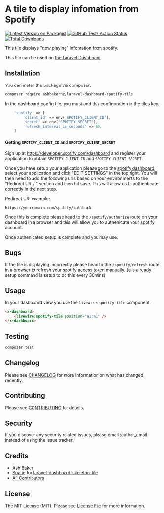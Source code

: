 # A tile to display infomation from Spotify

[![Latest Version on Packagist](https://img.shields.io/packagist/v/ashbakernz/laravel-dashboard-spotify-tile.svg?style=flat-square)](https://packagist.org/packages/ashbakernz/laravel-dashboard-spotify-tile)
[![GitHub Tests Action Status](https://img.shields.io/github/workflow/status/ashbakernz/laravel-dashboard-spotify-tile/run-tests?label=tests)](https://github.com/ashbakernz/laravel-dashboard-spotify-tile/actions?query=workflow%3Arun-tests+branch%3Amaster)
[![Total Downloads](https://img.shields.io/packagist/dt/ashbakernz/laravel-dashboard-spotify-tile.svg?style=flat-square)](https://packagist.org/packages/ashbakernz/laravel-dashboard-spotify-tile)

This tile displays "now playing" infomation from spotify.

This tile can be used on [the Laravel Dashboard](https://docs.spatie.be/laravel-dashboard).

## Installation

You can install the package via composer:

```bash
composer require ashbakernz/laravel-dashboard-spotify-tile
```

In the dashboard config file, you must add this configuration in the tiles key.

```php
    'spotify' => [
        'client_id' => env('SPOTIFY_CLIENT_ID'),
        'secret' => env('SPOTIFY_SECRET'),
        'refresh_interval_in_seconds' => 60,
    ]
```
#### Getting `SPOTIFY_CLIENT_ID` and `SPOTIFY_CLIENT_SECRET`
Sign up at https://developer.spotify.com/dashboard and register your application to obtain `SPOTIFY_CLIENT_ID` and `SPOTIFY_CLIENT_SECRET`.

Once you have setup your application please go to the [spotify dashboard](https://developer.spotify.com/dashboard/applications), select your application and click "EDIT SETTINGS" in the top right. You will then need to add the following urls based on your environments to the "Redirect URIs
" section and then hit save. This will allow us to authenticate correctly in the next step.

Redirect URI example:
```bash
https://yourdomain.com/spotify/callback
```

Once this is complete please head to the `/spotify/authorize` route on your dashboard in a browser and this will allow you to authenicate your spotify account. 

Once authenicated setup is complete and you may use.

## Bugs
If the tile is displaying incorrectly please head to the `/spotify/refresh` route in a browser to refresh your spotify access token manually. (a is already setup command is setup to do this every 30mins)

## Usage

In your dashboard view you use the `livewire:spotify-tile` component.

```html
<x-dashboard>
    <livewire:spotify-tile position="a1:a1" />
</x-dashboard>
```

## Testing

``` bash
composer test
```

## Changelog

Please see [CHANGELOG](CHANGELOG.md) for more information on what has changed recently.

## Contributing

Please see [CONTRIBUTING](CONTRIBUTING.md) for details.

## Security

If you discover any security related issues, please email :author_email instead of using the issue tracker.

## Credits
- [Ash Baker](https://github.com/ashbakernz)
- [Spatie](https://github.com/spatie/) for [laravel-dashboard-skeleton-tile](https://github.com/spatie/laravel-dashboard-skeleton-tile)
- [All Contributors](../../contributors)

## License

The MIT License (MIT). Please see [License File](LICENSE.md) for more information.
